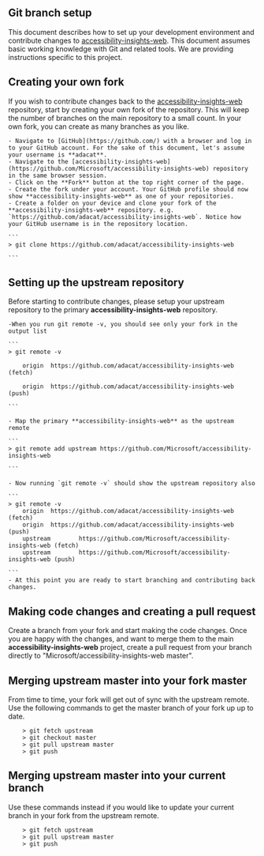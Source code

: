 <!--
Copyright (c) Microsoft Corporation. All rights reserved.
Licensed under the MIT License.
-->

## Git branch setup

This document describes how to set up your development environment and contribute changes to
[accessibility-insights-web](https://github.com/Microsoft/accessibility-insights-web). This document assumes basic working knowledge with Git and related tools.
We are providing instructions specific to this project.

## Creating your own fork

If you wish to contribute changes back to the [accessibility-insights-web](https://github.com/Microsoft/accessibility-insights-web) repository, start by creating your own fork of the repository. This will keep the number of branches on the main repository to a small count. In your own fork, you can create as many branches as you like.

    - Navigate to [GitHub](https://github.com/) with a browser and log in to your GitHub account. For the sake of this document, let's assume your username is **adacat**.
    - Navigate to the [accessibility-insights-web](https://github.com/Microsoft/accessibility-insights-web) repository in the same browser session.
    - Click on the **Fork** button at the top right corner of the page.
    - Create the fork under your account. Your GitHub profile should now show **accessibility-insights-web** as one of your repositories.
    - Create a folder on your device and clone your fork of the **accessibility-insights-web** repository. e.g. `https://github.com/adacat/accessibility-insights-web`. Notice how your GitHub username is in the repository location.

    ```
    > git clone https://github.com/adacat/accessibility-insights-web

    ```

## Setting up the upstream repository

Before starting to contribute changes, please setup your upstream repository to the
primary **accessibility-insights-web** repository.

    -When you run git remote -v, you should see only your fork in the output list

    ```
    > git remote -v

        origin  https://github.com/adacat/accessibility-insights-web (fetch)

        origin  https://github.com/adacat/accessibility-insights-web (push)

    ```

    - Map the primary **accessibility-insights-web** as the upstream remote

    ```
    > git remote add upstream https://github.com/Microsoft/accessibility-insights-web

    ```

    - Now running `git remote -v` should show the upstream repository also

    ```
    > git remote -v
        origin  https://github.com/adacat/accessibility-insights-web (fetch)
        origin  https://github.com/adacat/accessibility-insights-web (push)
        upstream        https://github.com/Microsoft/accessibility-insights-web (fetch)
        upstream        https://github.com/Microsoft/accessibility-insights-web (push)

    ```
    - At this point you are ready to start branching and contributing back changes.

## Making code changes and creating a pull request

Create a branch from your fork and start making the code changes. Once you are happy with the changes, and want to merge them to the main **accessibility-insights-web** project, create a pull request from your branch directly to "Microsoft/accessibility-insights-web master".

## Merging upstream master into your fork master

From time to time, your fork will get out of sync with the upstream remote. Use the following commands to get the master branch of your fork up up to date.

```
    > git fetch upstream
    > git checkout master
    > git pull upstream master
    > git push

```

## Merging upstream master into your current branch

Use these commands instead if you would like to update your current branch in your fork from the upstream remote.

```
    > git fetch upstream
    > git pull upstream master
    > git push

```
